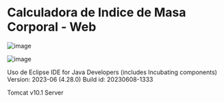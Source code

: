 
# Calculadora de Indice de Masa Corporal - Web

![image](https://github.com/SuarezSebastian2/SenaWeb/assets/78248849/badcb4d9-0210-499e-a2eb-cc143e736ec8)

![image](https://github.com/SuarezSebastian2/SenaWeb/assets/78248849/9b763a29-74d2-4e01-b854-3f37c40828e8)

Uso de Eclipse IDE for Java Developers (includes Incubating components)
Version: 2023-06 (4.28.0)
Build id: 20230608-1333

Tomcat v10.1 Server
